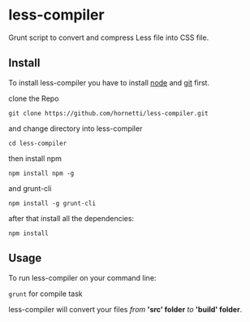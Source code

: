 # less-compiler
Grunt script to convert and compress Less file into CSS file.

## Install

To install less-compiler you have to install [node](https://nodejs.org/it/) and [git](https://git-scm.com/) first.

clone the Repo

`git clone https://github.com/hornetti/less-compiler.git`

and change directory into less-compiler

`cd less-compiler`

then install npm 

`npm install npm -g`

and grunt-cli

`npm install -g grunt-cli`

after that install all the dependencies:

`npm install`

## Usage

To run less-compiler on your command line:

`grunt` for compile task

less-compiler will convert your files *from* **'src' folder** *to* **'build' folder**.

<!--

## Credits

TODO: Write credits

## License

TODO: Write license
-->